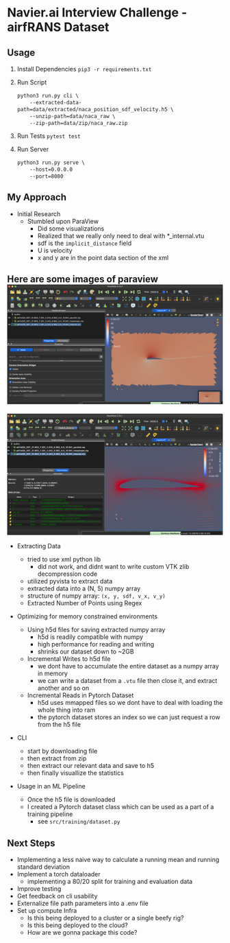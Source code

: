 # Navier.ai Interview Challenge - airfRANS Dataset

## Usage
1. Install Dependencies
    `pip3 -r requirements.txt`
2. Run Script
    ```
    python3 run.py cli \                               
        --extracted-data-path=data/extracted/naca_position_sdf_velocity.h5 \
        --unzip-path=data/naca_raw \
        --zip-path=data/zip/naca_raw.zip
    ```
3. Run Tests
    `pytest test`

4. Run Server
    ```
    python3 run.py serve \
        --host=0.0.0.0
        --port=8080
    ```

## My Approach
- Initial Research
    - Stumbled upon ParaView
        - Did some visualizations
        - Realized that we really only need to deal with *_internal.vtu
        - sdf is the `implicit_distance` field
        - U is velocity
        - x and y are in the point data section of the xml


Here are some images of paraview 
![Visualize the velocity data](doc/assets/u_x_paraview.png)
---
![Visualize the sdf data](doc/assets/sdf_paraview.png)
- Extracting Data
    - tried to use xml python lib
        - did not work, and didnt want to write custom VTK zlib decompression code
    - utilized pyvista to extract data
    - extracted data into a (N, 5) numpy array 
    - structure of numpy array:
        `(x, y, sdf, v_x, v_y)`
    - Extracted Number of Points using Regex

- Optimizing for memory constrained environments
    - Using h5d files for saving extracted numpy array
        - h5d is readily compatible with numpy
        - high performance for reading and writing
        - shrinks our dataset down to ~2GB
    - Incremental Writes to h5d file
        - we dont have to accumulate the entire dataset as a numpy array in memory
        - we can write a dataset from a `.vtu` file then close it, and extract another and so on
    - Incremental Reads in Pytorch Dataset
        - h5d uses mmapped files so we dont have to deal with loading the whole thing into ram
        - the pytorch dataset stores an index so we can just request a row from the h5 file
- CLI
    - start by downloading file
    - then extract from zip
    - then extract our relevant data and save to h5
    - then finally visuallize the statistics

- Usage in an ML Pipeline
    - Once the h5 file is downloaded
    - I created a Pytorch dataset class which can be used as a part of a training pipeline 
        - see `src/training/dataset.py`



## Next Steps
- Implementing a less naive way to calculate a running mean and running standard deviation
- Implement a torch dataloader
    - implementing a 80/20 split for training and evaluation data
- Improve testing
- Get feedback on cli usability
- Externalize file path parameters into a .env file
- Set up compute Infra
    - Is this being deployed to a cluster or a single beefy rig?
    - Is this being deployed to the cloud?
    - How are we gonna package this code?
